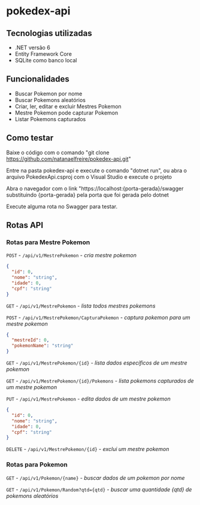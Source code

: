 # pokedex-api

## Tecnologias utilizadas
* .NET versão 6
* Entity Framework Core
* SQLite como banco local

## Funcionalidades
* Buscar Pokemon por nome
* Buscar Pokemons aleatórios
* Criar, ler, editar e excluir Mestres Pokemon
* Mestre Pokemon pode capturar Pokemon
* Listar Pokemons capturados

## Como testar
Baixe o código com o comando "git clone https://github.com/natanaelfreire/pokedex-api.git"

Entre na pasta pokedex-api e execute o comando "dotnet run", ou abra o arquivo PokedexApi.csproj com o Visual Studio e execute o projeto

Abra o navegador com o link "https://localhost:{porta-gerada}/swagger substituindo {porta-gerada} pela porta que foi gerada pelo dotnet

Execute alguma rota no Swagger para testar.

## Rotas API
### Rotas para Mestre Pokemon
<code>POST</code> - <code>/api/v1/MestrePokemon</code> - <i>cria mestre pokemon</i>

```json
{
  "id": 0,
  "nome": "string",
  "idade": 0,
  "cpf": "string"
}
```

<code>GET</code> - <code>/api/v1/MestrePokemon</code> - <i>lista todos mestres pokemons</i>

<code>POST</code> - <code>/api/v1/MestrePokemon/CapturaPokemon</code> - <i>captura pokemon para um mestre pokemon</i>

```json
{
  "mestreId": 0,
  "pokemonName": "string"
}
```

<code>GET</code> - <code>/api/v1/MestrePokemon/{id}</code> - <i>lista dados específicos de um mestre pokemon</i>

<code>GET</code> - <code>/api/v1/MestrePokemon/{id}/Pokemons</code> - <i>lista pokemons capturados de um mestre pokemon</i>

<code>PUT</code> - <code>/api/v1/MestrePokemon</code> - <i>edita dados de um mestre pokemon</i>

```json
{
  "id": 0,
  "nome": "string",
  "idade": 0,
  "cpf": "string"
}
```

<code>DELETE</code> - <code>/api/v1/MestrePokemon/{id}</code> - <i>exclui um mestre pokemon</i>

### Rotas para Pokemon
<code>GET</code> - <code>/api/v1/Pokemon/{name}</code> - <i>buscar dados de um pokemon por nome</i>

<code>GET</code> - <code>/api/v1/Pokemon/Random?qtd={qtd}</code> - <i>buscar uma quantidade {qtd} de pokemons aleatórios</i>
